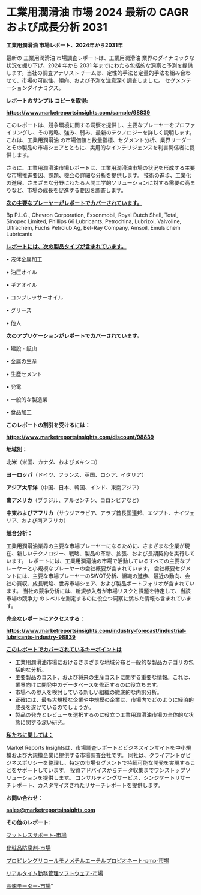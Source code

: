 # 工業用潤滑油 市場 2024 最新の CAGR および成長分析 2031

<strong>工業用潤滑油 市場レポート、2024年から2031年</strong>

最新の 工業用潤滑油 市場調査レポートは、工業用潤滑油 業界のダイナミックな状況を掘り下げ、2024 年から 2031 年までにわたる包括的な洞察と予測を提供します。当社の調査アナリスト チームは、定性的手法と定量的手法を組み合わせて、市場の可能性、傾向、および予測を注意深く調査しました。 セグメンテーションダイナミクス。



<strong>レポートのサンプル コピーを取得:</strong> <a href=https://www.marketreportsinsights.com/sample/98839>

<strong><u>https://www.marketreportsinsights.com/sample/98839</u></strong></a>

このレポートは、競争環境に関する洞察を提供し、主要なプレーヤーをプロファイリングし、その戦略、強み、弱み、最新のテクノロジーを詳しく説明します。 これは、工業用潤滑油 の市場価値と数量指標、セグメント分析、業界リーダーとその製品の市場シェアとともに、実用的なインテリジェンスを利害関係者に提供します。

さらに、工業用潤滑油市場レポートは、工業用潤滑油市場の状況を形成する主要な市場推進要因、課題、機会の詳細な分析を提供します。 技術の進歩、工業化の進展、さまざまな分野にわたる人間工学的ソリューションに対する需要の高まりなど、市場の成長を促進する要因を調査します。



<strong><u>次の主要なプレーヤーがレポートでカバーされています。</u></strong>

Bp P.L.C., Chevron Corporation, Exxonmobil, Royal Dutch Shell, Total, Sinopec Limited, Phillips 66 Lubricants, Petrochina, Lubrizol, Valvoline, Ultrachem, Fuchs Petrolub Ag, Bel-Ray Company, Amsoil, Emulsichem Lubricants



<strong><u><b>レポートには、次の製品タイプが含まれています。</b></u></strong>

• 液体金属加工

• 油圧オイル

• ギアオイル

• コンプレッサーオイル

• グリース

• 他人



<strong><b>次のアプリケーションがレポートでカバーされています。</b></strong>

• 建設・鉱山

• 金属の生産

• 生産セメント

• 発電

• 一般的な製造業

• 食品加工



<strong><b>このレポートの割引を受けるには：</b></strong><a href=https://www.marketreportsinsights.com/discount/98839>

<strong><u>https://www.marketreportsinsights.com/discount/98839</u></strong></a>



<strong>地域別：</strong>



<strong>北米</strong>（米国、カナダ、およびメキシコ）



<strong>ヨーロッパ</strong>（ドイツ、フランス、英国、ロシア、イタリア）



<strong>アジア太平洋</strong>（中国、日本、韓国、インド、東南アジア）



<strong>南アメリカ</strong>（ブラジル、アルゼンチン、コロンビアなど）



<strong>中東およびアフリカ</strong>（サウジアラビア、アラブ首長国連邦、エジプト、ナイジェリア、および南アフリカ）



<strong>競合分析：</strong>

工業用潤滑油業界の主要な市場プレーヤーになるために、さまざまな企業が現在、新しいテクノロジー、戦略、製品の革新、拡張、および長期契約を実行しています。 レポートには、工業用潤滑油の市場で活動しているすべての主要なプレーヤーと小規模なプレーヤーの会社概要が含まれています。 会社概要セグメントには、主要な市場プレーヤーのSWOT分析、組織の進歩、最近の動向、会社の買収、成長戦略、世界市場シェア、および製品ポートフォリオが含まれています。 当社の競争分析には、新規参入者が市場リスクと課題を特定して、当該市場の競争力 のレベルを測定するのに役立つ洞察に満ちた情報も含まれています。



<strong>完全なレポートにアクセスする</strong>：

<a href=https://www.marketreportsinsights.com/industry-forecast/industrial-lubricants-industry-98839>

<strong><u>https://www.marketreportsinsights.com/industry-forecast/industrial-lubricants-industry-98839</u></strong></a>



<strong><u><b>このレポートでカバーされているキーポイントは</b></u></strong>
<ul>
  <li>工業用潤滑油市場におけるさまざまな地域分布と一般的な製品カテゴリの包括的な分析。</li>
  <li>主要製品のコスト、および将来の生産コストに関する重要な情報。これは、業界向けに開発中のデータベースを修正するのに役立ちます。</li>
  <li>市場への参入を検討している新しい組織の徹底的な内訳分析。</li>
  <li>正確には、最も大規模な企業や中規模の企業は、市場内でどのように経済的成長を遂げているのでしょうか。</li>
  <li>製品の発売とレビューを選択するのに役立つ工業用潤滑油市場の全体的な状態に関する深い研究。</li>
</ul>


<strong><u><b>私たちに関しては：</b></u></strong>

Market Reports Insightsは、市場調査レポートとビジネスインサイトを中小規模および大規模企業に提供する市場調査会社です。 同社は、クライアントがビジネスポリシーを整理し、特定の市場セグメントで持続可能な開発を実現することをサポートしています。 投資アドバイスからデータ収集までワンストップソリューションを提供します。 コンサルティングサービス、シンジケートリサーチレポート、カスタマイズされたリサーチレポートを提供します。



<strong><b>お問い合わせ</b></strong>：

<a href=mailto:sales@marketreportsinsights.com>

<strong><u>sales@marketreportsinsights.com</u></strong></a>



<strong>その他のレポート:</strong>

<a href=https://www.linkedin.com/pulse/マットレスサポート-市場-2023-推進要因と成長機会-2030-trend-tracking-toolbox-24-analysis-lyidf/>マットレスサポート-市場</a>

<a href=https://www.linkedin.com/pulse/化粧品防腐剤-市場-2023-最新の-cagr-および成長分析-2030-kt7tf/>化粧品防腐剤-市場</a>

<a href=https://www.linkedin.com/pulse/プロピレングリコールモノメチルエーテルプロピオネート-pmp-市場-2023-競争分析と事業成長-2030-pr-news-hub-sezlf/>プロピレングリコールモノメチルエーテルプロピオネート-pmp-市場</a>

<a href=https://www.linkedin.com/pulse/リアルタイム勤務管理ソフトウェア-市場-2023-総合分析と事業成長戦略-tkh1f/>リアルタイム勤務管理ソフトウェア-市場</a>

<a href=https://www.linkedin.com/pulse/高速モーター-市場-2023-推進要因と成長機会-2030-data-dive-discoveries-24-analysis-mzhrf/>高速モーター-市場</a>"
